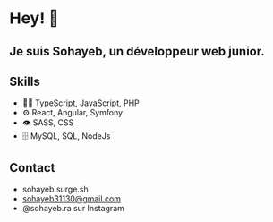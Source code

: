 # Hey! 👋
## Je suis Sohayeb, un développeur web junior.

## Skills
- 👨‍💻 TypeScript, JavaScript, PHP
- ⚙️ React, Angular, Symfony
- 👁️ SASS, CSS
- 🗄️ MySQL, SQL, NodeJs

## Contact
- sohayeb.surge.sh
- sohayeb31130@gmail.com
- @sohayeb.ra sur Instagram
